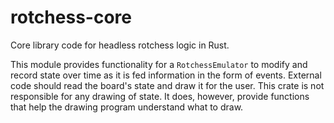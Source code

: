 # rotchess-core

Core library code for headless rotchess logic in Rust.

This module provides functionality for a `RotchessEmulator` to modify
and record state over time as it is fed information in the form of
events. External code should read the board's state and
draw it for the user. This crate is not responsible for any drawing of state.
It does, however, provide functions that help the drawing program understand
what to draw.
